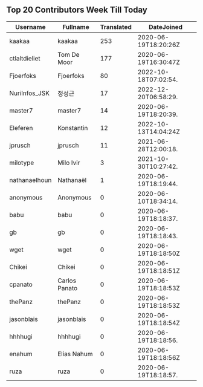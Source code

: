 ## Top 20 Contributors Week Till Today ##
|Username|Fullname|Translated|DateJoined|
|--------|--------|----------|----------|
|kaakaa|kaakaa|253|2020-06-19T18:20:26Z|
|ctlaltdieliet|Tom De Moor|177|2020-06-19T16:30:47Z|
|Fjoerfoks|Fjoerfoks|80|2022-10-18T07:02:54.|
|NuriInfos_JSK|정성근|17|2022-12-20T06:58:29.|
|master7|master7|14|2020-06-19T18:20:39.|
|Eleferen|Konstantin|12|2022-10-13T14:04:24Z|
|jprusch|jprusch|11|2021-06-28T12:00:18.|
|milotype|Milo Ivir|3|2021-10-30T10:27:42.|
|nathanaelhoun|Nathanaël|1|2020-06-19T18:19:44.|
|anonymous|Anonymous|0|2020-06-10T18:34:14.|
|babu|babu|0|2020-06-19T18:18:37.|
|gb|gb|0|2020-06-19T18:18:43.|
|wget|wget|0|2020-06-19T18:18:50Z|
|Chikei|Chikei|0|2020-06-19T18:18:51Z|
|cpanato|Carlos Panato|0|2020-06-19T18:18:53Z|
|thePanz|thePanz|0|2020-06-19T18:18:53Z|
|jasonblais|jasonblais|0|2020-06-19T18:18:54Z|
|hhhhugi|hhhhugi|0|2020-06-19T18:18:56.|
|enahum|Elias  Nahum|0|2020-06-19T18:18:56Z|
|ruza|ruza|0|2020-06-19T18:18:57.|

